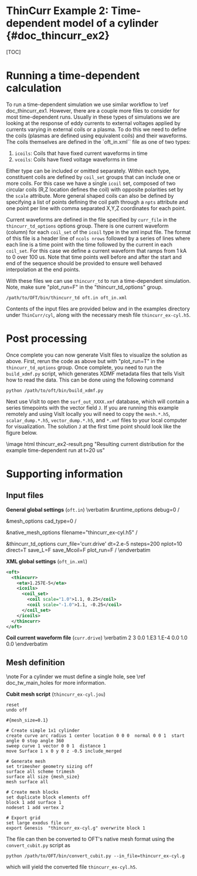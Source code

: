 ThinCurr Example 2: Time-dependent model of a cylinder {#doc_thincurr_ex2}
==============

[TOC]

# Running a time-dependent calculation

To run a time-dependent simulation we use similar workflow to \ref doc_thincurr_ex1. However, there are a couple more files to consider for most time-dependent runs. Usually in these types of simulations we are looking at the response of eddy currents to external voltages applied by currents varying in external coils or a plasma. To do this we need to define the coils (plasmas are defined using equivalent coils) and their waveforms. The coils themselves are defined in the `oft_in.xml`` file as one of two types:
 1. `icoils`: Coils that have fixed current waveforms in time
 2. `vcoils`: Coils have fixed voltage waveforms in time

Either type can be included or omitted separately. Within each type, constituent coils are defined by `coil_set` groups that can include one or more coils. For this case we have a single `icoil` set, composed of two circular coils (R,Z location defines the coil) with opposite polarities set by the `scale` attribute. More general shaped coils can also be defined by specifying a list of points defining the coil path through a `npts` attribute and one point per line with comma separated X,Y,Z coordinates for each point.

Current waveforms are defined in the file specified by `curr_file` in the `thincurr_td_options` options group. There is one current waveform (column) for each `coil_set` of the `icoil` type in the xml input file. The format of this file is a header line of `ncols nrows` followed by a series of lines where each line is a time point with the time followed by the current in each `coil_set`. For this case we define a current waveform that ramps from 1 kA to 0 over 100 us. Note that time points well before and after the start and end of the sequence should be provided to ensure well behaved interpolation at the end points.

With these files we can use `thincurr_td` to run a time-dependent simulation. Note, make sure "plot_run=F" in the "thincurr_td_options" group.

    /path/to/OFT/bin/thincurr_td oft.in oft_in.xml

Contents of the input files are provided below and in the examples directory under `ThinCurr/cyl`, along with the necessary mesh file `thincurr_ex-cyl.h5`.

# Post processing

Once complete you can now generate VisIt files to visualize the solution as above. First, rerun the code as above but with "plot_run=T" in the `thincurr_td_options` group. Once complete, you need to run the `build_xdmf.py` script, which generates XDMF metadata files that tells VisIt how to read the data. This can be done using the following command

    python /path/to/oft/bin/build_xdmf.py

Next use VisIt to open the `surf_out_XXXX.xmf` database, which will contain a series timepoints with the vector field `J`. If you are running this example remotely and using VisIt locally you will need to copy the `mesh.*.h5`, `scalar_dump.*.h5`, `vector_dump.*.h5`, and `*.xmf` files to your local computer for visualization. The solution `J` at the first time point should look like the figure below.

\image html thincurr_ex2-result.png "Resulting current distribution for the example time-dependent run at t=20 us"

# Supporting information

## Input files

**General global settings** (`oft.in`)
\verbatim
&runtime_options
 debug=0
/

&mesh_options
 cad_type=0
/

&native_mesh_options
 filename="thincurr_ex-cyl.h5"
/

&thincurr_td_options
 curr_file='curr.drive'
 dt=2.e-5
 nsteps=200
 nplot=10
 direct=T
 save_L=F
 save_Mcoil=F
 plot_run=F
/
\endverbatim

**XML global settings** (`oft_in.xml`)
```xml
<oft>
  <thincurr>
    <eta>1.257E-5</eta>
    <icoils>
      <coil_set>
        <coil scale="1.0">1.1, 0.25</coil>
        <coil scale="-1.0">1.1, -0.25</coil>
      </coil_set>
    </icoils>
  </thincurr>
</oft>
```

**Coil current waveform file** (`curr.drive`)
\verbatim
2 3
0.0   1.E3
1.E-4 0.0
1.0   0.0
\endverbatim

## Mesh definition

\note For a cylinder we must define a single hole, see \ref doc_tw_main_holes for more information.

**Cubit mesh script** (`thincurr_ex-cyl.jou`)
```
reset
undo off

#{mesh_size=0.1}

# Create simple 1x1 cylinder
create curve arc radius 1 center location 0 0 0  normal 0 0 1  start angle 0 stop angle 360
sweep curve 1 vector 0 0 1  distance 1
move Surface 1 x 0 y 0 z -0.5 include_merged

# Generate mesh
set trimesher geometry sizing off
surface all scheme trimesh
surface all size {mesh_size}
mesh surface all

# Create mesh blocks
set duplicate block elements off
block 1 add surface 1
nodeset 1 add vertex 2

# Export grid
set large exodus file on
export Genesis  "thincurr_ex-cyl.g" overwrite block 1
```

The file can then be converted to OFT's native mesh format using the `convert_cubit.py` script as

    python /path/to/OFT/bin/convert_cubit.py --in_file=thincurr_ex-cyl.g

which will yield the converted file `thincurr_ex-cyl.h5`.